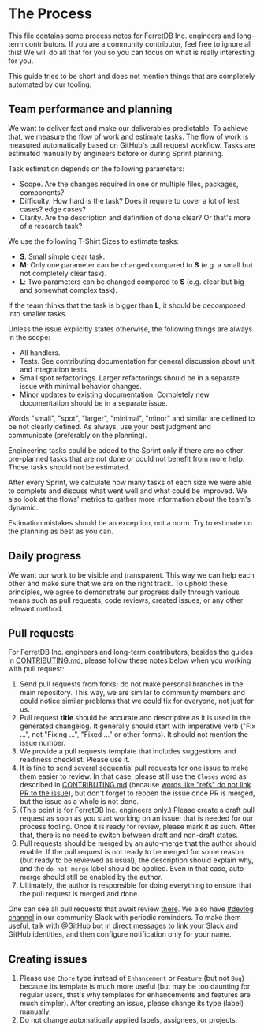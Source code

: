 # The Process

This file contains some process notes for FerretDB Inc. engineers and long-term contributors.
If you are a community contributor, feel free to ignore all this!
We will do all that for you so you can focus on what is really interesting for you.

This guide tries to be short and does not mention things that are completely automated by our tooling.

## Team performance and planning

We want to deliver fast and make our deliverables predictable.
To achieve that, we measure the flow of work and estimate tasks.
The flow of work is measured automatically based on GitHub's pull request workflow.
Tasks are estimated manually by engineers before or during Sprint planning.

Task estimation depends on the following parameters:

- Scope.
  Are the changes required in one or multiple files, packages, components?
- Difficulty.
  How hard is the task?
  Does it require to cover a lot of test cases?
  edge cases?
- Clarity.
  Are the description and definition of done clear?
  Or that's more of a research task?

We use the following T-Shirt Sizes to estimate tasks:

- **S**: Small simple clear task.
- **M**: Only one parameter can be changed compared to **S** (e.g. a small but not completely clear task).
- **L**: Two parameters can be changed compared to **S** (e.g. clear but big and somewhat complex task).

If the team thinks that the task is bigger than **L**, it should be decomposed into smaller tasks.

Unless the issue explicitly states otherwise, the following things are always in the scope:

- All handlers.
- Tests.
  See contributing documentation for general discussion about unit and integration tests.
- Small spot refactorings.
  Larger refactorings should be in a separate issue with minimal behavior changes.
- Minor updates to existing documentation.
  Completely new documentation should be in a separate issue.

Words "small", "spot", "larger", "minimal", "minor" and similar are defined to be not clearly defined.
As always, use your best judgment and communicate (preferably on the planning).

Engineering tasks could be added to the Sprint only if there are no other pre-planned tasks that are not done
or could not benefit from more help.
Those tasks should not be estimated.

After every Sprint, we calculate how many tasks of each size we were able to complete
and discuss what went well and what could be improved.
We also look at the flows' metrics to gather more information about the team's dynamic.

Estimation mistakes should be an exception, not a norm.
Try to estimate on the planning as best as you can.

## Daily progress

We want our work to be visible and transparent. 
This way we can help each other and make sure that we are on the right track.
To uphold these principles, we agree to demonstrate our progress daily through various means such as 
pull requests, code reviews, created issues, or any other relevant method.

## Pull requests

For FerretDB Inc. engineers and long-term contributors,
besides the guides in [CONTRIBUTING.md](../CONTRIBUTING.md),
please follow these notes below when you working with pull request:

1. Send pull requests from forks; do not make personal branches in the main repository.
   This way, we are similar to community members and could notice similar problems that we could fix for everyone,
   not just for us.
2. Pull request **title** should be accurate and descriptive as it is used in the generated changelog.
   It generally should start with imperative verb ("Fix …", not "Fixing …", "Fixed …" or other forms).
   It should not mention the issue number.
3. We provide a pull requests template that includes suggestions and readiness checklist.
   Please use it.
4. It is fine to send several sequential pull requests for one issue to make them easier to review.
   In that case, please still use the `Closes` word as described in [CONTRIBUTING.md](../CONTRIBUTING.md)
   (because [words like "refs" do not link PR to the issue](https://docs.github.com/en/issues/tracking-your-work-with-issues/linking-a-pull-request-to-an-issue#linking-a-pull-request-to-an-issue-using-a-keyword)),
   but don't forget to reopen the issue once PR is merged,
   but the issue as a whole is not done.
5. (This point is for FerretDB Inc. engineers only.)
   Please create a draft pull request as soon as you start working on an issue; that is needed for our process tooling.
   Once it is ready for review, please mark it as such.
   After that, there is no need to switch between draft and non-draft states.
6. Pull requests should be merged by an auto-merge that the author should enable.
   If the pull request is not ready to be merged for some reason (but ready to be reviewed as usual),
   the description should explain why, and the `do not merge` label should be applied.
   Even in that case, auto-merge should still be enabled by the author.
7. Ultimately, the author is responsible for doing everything to ensure that the pull request is merged and done.

One can see all pull requests that await review [there](https://github.com/pulls/review-requested?q=user%3AFerretDB+is%3Aopen).
We also have [#devlog channel](https://ferretdb.slack.com/archives/C02P0MR7VJS)
in our community Slack with periodic reminders.
To make them useful,
talk with [@GitHub bot in direct messages](https://ferretdb.slack.com/archives/D02P4EJPFGV)
to link your Slack and GitHub identities,
and then configure notification only for your name.

## Creating issues

1. Please use `Chore` type instead of `Enhancement` or `Feature` (but not `Bug`)
   because its template is much more useful
   (but may be too daunting for regular users, that's why templates for enhancements and features are much simpler).
   After creating an issue, please change its type (label) manually.
2. Do not change automatically applied labels, assignees, or projects.

